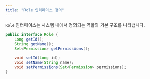 ```yaml
---
title: "Role 인터페이스 정의"
---
```


`Role` 인터페이스는 시스템 내에서 정의되는 역할의 기본 구조를 나타냅니다.

```java
public interface Role {
    Long getId();
    String getName();
    Set<Permission> getPermissions();

    void setId(Long id);
    void setName(String name);
    void setPermissions(Set<Permission> permissions);
}
```